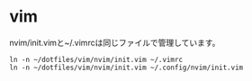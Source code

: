 # vim

nvim/init.vimと~/.vimrcは同じファイルで管理しています。

```shell
ln -n ~/dotfiles/vim/nvim/init.vim ~/.vimrc
ln -n ~/dotfiles/vim/nvim/init.vim ~/.config/nvim/init.vim
```
